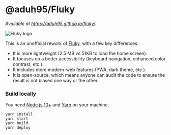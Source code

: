 # @aduh95/Fluky

_Available at <https://aduh95.github.io/fluky/>._

![Fluky logo](https://aduh95.github.io/fluky/favicon.png)

This is an unofficial rework of [Fluky](http://fluky.io), with a few key
differences:

- It is more lightweight (2.5 MB vs 51KB to load the home screen).
- It focuses on a better accessibility (keyboard navigation, enhanced color
  contrast, etc.).
- It includes more modern-web features (PWA, dark theme, etc.).
- It is open-source, which means anyone can audit the code to ensure the result
  is not biased one way or the other.

### Build locally

You need [Node.js 10+](https://nodejs.org/) and [Yarn](https://yarnpkg.com/) on
your machine.

```shell
yarn install
yarn start
yarn build
yarn deploy
```
